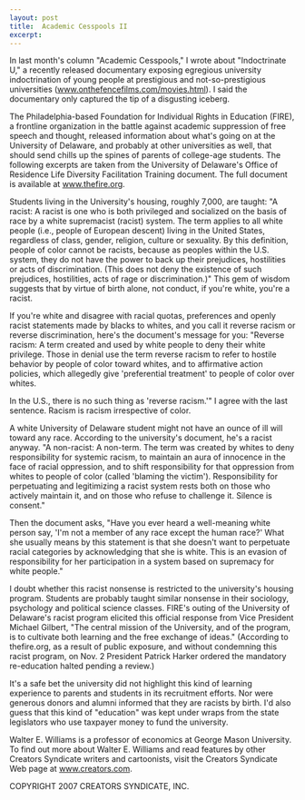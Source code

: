 ```yaml
---
layout: post
title:  Academic Cesspools II
excerpt:
---
```


In last month's column "Academic Cesspools," I wrote about "Indoctrinate U," a recently released documentary exposing egregious university indoctrination of young people at prestigious and not-so-prestigious universities (www.onthefencefilms.com/movies.html). I said the documentary only captured the tip of a disgusting iceberg.

The Philadelphia-based Foundation for Individual Rights in Education (FIRE), a frontline organization in the battle against academic suppression of free speech and thought, released information about what's going on at the University of Delaware, and probably at other universities as well, that should send chills up the spines of parents of college-age students. The following excerpts are taken from the University of Delaware's Office of Residence Life Diversity Facilitation Training document. The full document is available at www.thefire.org.

Students living in the University's housing, roughly 7,000, are taught: "A racist: A racist is one who is both privileged and socialized on the basis of race by a white supremacist (racist) system. The term applies to all white people (i.e., people of European descent) living in the United States, regardless of class, gender, religion, culture or sexuality. By this definition, people of color cannot be racists, because as peoples within the U.S. system, they do not have the power to back up their prejudices, hostilities or acts of discrimination. (This does not deny the existence of such prejudices, hostilities, acts of rage or discrimination.)" This gem of wisdom suggests that by virtue of birth alone, not conduct, if you're white, you're a racist.

If you're white and disagree with racial quotas, preferences and openly racist statements made by blacks to whites, and you call it reverse racism or reverse discrimination, here's the document's message for you: "Reverse racism: A term created and used by white people to deny their white privilege. Those in denial use the term reverse racism to refer to hostile behavior by people of color toward whites, and to affirmative action policies, which allegedly give 'preferential treatment' to people of color over whites.

 In the U.S., there is no such thing as 'reverse racism.'" I agree with the last sentence. Racism is racism irrespective of color.

A white University of Delaware student might not have an ounce of ill will toward any race. According to the university's document, he's a racist anyway. "A non-racist: A non-term. The term was created by whites to deny responsibility for systemic racism, to maintain an aura of innocence in the face of racial oppression, and to shift responsibility for that oppression from whites to people of color (called 'blaming the victim'). Responsibility for perpetuating and legitimizing a racist system rests both on those who actively maintain it, and on those who refuse to challenge it. Silence is consent."

Then the document asks, "Have you ever heard a well-meaning white person say, 'I'm not a member of any race except the human race?' What she usually means by this statement is that she doesn't want to perpetuate racial categories by acknowledging that she is white. This is an evasion of responsibility for her participation in a system based on supremacy for white people."

I doubt whether this racist nonsense is restricted to the university's housing program. Students are probably taught similar nonsense in their sociology, psychology and political science classes. FIRE's outing of the University of Delaware's racist program elicited this official response from Vice President Michael Gilbert, "The central mission of the University, and of the program, is to cultivate both learning and the free exchange of ideas." (According to thefire.org, as a result of public exposure, and without condemning this racist program, on Nov. 2 President Patrick Harker ordered the mandatory re-education halted pending a review.)

It's a safe bet the university did not highlight this kind of learning experience to parents and students in its recruitment efforts. Nor were generous donors and alumni informed that they are racists by birth. I'd also guess that this kind of "education" was kept under wraps from the state legislators who use taxpayer money to fund the university.

Walter E. Williams is a professor of economics at George Mason University. To find out more about Walter E. Williams and read features by other Creators Syndicate writers and cartoonists, visit the Creators Syndicate Web page at www.creators.com.

COPYRIGHT 2007 CREATORS SYNDICATE, INC.

